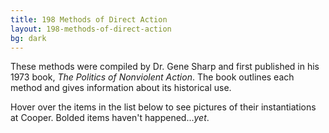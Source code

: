 ```yaml
---
title: 198 Methods of Direct Action
layout: 198-methods-of-direct-action
bg: dark
---
```


These methods were compiled by Dr. Gene Sharp and first published in his 1973 book, _The Politics of Nonviolent Action_. The book outlines each method and gives information about its historical use.

Hover over the items in the list below to see pictures of their instantiations at Cooper. Bolded items haven't happened..._yet_.


